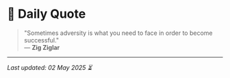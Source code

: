 # 📜 Daily Quote

> "Sometimes adversity is what you need to face in order to become successful."  
> — **Zig Ziglar**

---

_Last updated: 02 May 2025 ⏳_
